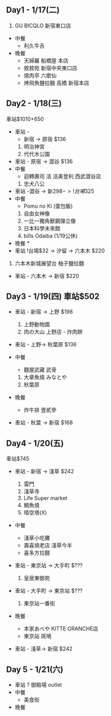## Day1 - 1/17(二)

1. GU BICQLO 新宿東口店

- 中餐
    * 利久牛舌
- 晚餐
    * 天婦羅 船橋屋 本店
    * 敘敘苑 新宿中央東口店
    * 燒肉亭 六歌仙
    * 烤飛魚鹽拉麵 高橋 新宿本店

## Day2 - 1/18(三) 

車站$1010+650
- 車站 - 
    * 新宿 -> 原宿 $136
    1. 明治神宮
    2. 代代木公園
- 車站 - 原宿 -> 澀谷  $136
- 中餐
    * 迴轉壽司 活 活美登利 西武澀谷店
    1. 忠犬八公
- 車站 -澀谷 -> 新$298 -> !台場$325
- 中餐
    * Pomu no Ki (蛋包飯)
    1. 自由女神像
    2. 一比一獨角獸鋼彈立像
    3. 日本科學未來館
    4. bills Odaiba (1/19公休)
- 晚餐
    * 
- 車站 !台場$32 -> 汐留 -> 六本木 $220
1. 六本木新城展望台
柚子鹽拉麵

- 車站 - 六本木 -> 新宿 $220

## Day3 - 1/19(四) 車站$502
- 車站 - 新宿 -> 上野 $198
    1. 上野動物園
    2. 肉の大山 上野店 - 炸肉餅

- 車站 - 上野-> 秋葉原 $136
- 中餐
    * 麵屋武藏 武骨
    1. 大章魚燒 みなとや
    2. 秋葉原
- 晚餐
    * 炸牛排 壹貳參
    
- 車站 - 秋葉 -> 新宿 $168

## Day4 - 1/20(五)

車站$745

- 車站 - 新宿 -> 淺草 $242
    1. 雷門
    2. 淺草寺
    3. Life Super market
    4. 鯛魚燒
    5. 晴空塔(X)
- 中餐
    * 淺草小吃攤
    * 壽喜燒老店 淺草今半
    * 喜多方拉麵
- 車站 - 東京站 -> 大手町 $???
    1. 皇居東御苑

- 車站 - 大手町 -> 東京站 $???
    1. 東京站一番街
- 晚餐
    * 本家あべや KITTE GRANCHE店
    * 東京站 斑鳩
- 車站 - 淺草-> 新宿 $242

## Day 5 - 1/21(六)
- 車站 ?
    御殿場 outlet
- 中餐
    * 美食街
- 晚餐

